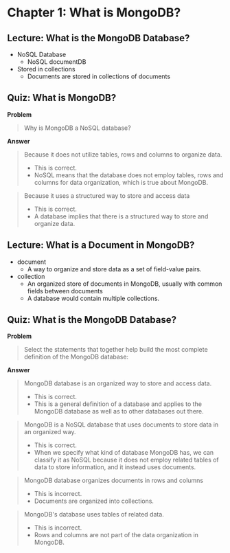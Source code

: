 # Chapter 1: What is MongoDB?
## Lecture: What is the MongoDB Database?
- NoSQL Database
  - NoSQL documentDB
- Stored in collections
  - Documents are stored in collections of documents
## Quiz: What is MongoDB?
**Problem**
>Why is MongoDB a NoSQL database?

**Answer**
>Because it does not utilize tables, rows and columns to organize data.
>- This is correct.
>- NoSQL means that the database does not employ tables, rows and columns for data organization, which is true about MongoDB.

>Because it uses a structured way to store and access data
>- This is correct.
>- A database implies that there is a structured way to store and organize data.

## Lecture: What is a Document in MongoDB?
- document
  - A way to organize and store data as a set of field-value pairs.
- collection
  - An organized store of documents in MongoDB, usually with common fields between documents
  - A database would contain multiple collections.

## Quiz: What is the MongoDB Database?
**Problem**
>Select the statements that together help build the most complete definition of the MongoDB database:

**Answer**
>MongoDB database is an organized way to store and access data.
>- This is correct.
>- This is a general definition of a database and applies to the MongoDB database as well as to other databases out there.

>MongoDB is a NoSQL database that uses documents to store data in an organized way.
>- This is correct.
>- When we specify what kind of database MongoDB has, we can classify it as NoSQL because it does not employ related tables of data to store information, and it instead uses documents.

>MongoDB database organizes documents in rows and columns
>- This is incorrect.
>- Documents are organized into collections.

>MongoDB's database uses tables of related data.
>- This is incorrect.
>- Rows and columns are not part of the data organization in MongoDB.
